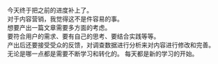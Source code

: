 今天终于把之前的进度补上了。     
对于内容营销，我觉得这不是件容易的事。     
想要产出一篇文章需要多方面的考虑。     
要符合用户的需求、要有自己的思考、要结合实践等等。     
产出后还要接受受众的反馈，对调查数据进行分析来对内容进行修改和完善。     
无论是哪一点都是需要不断学习和转化的。
每天都是新的学习的开始。
